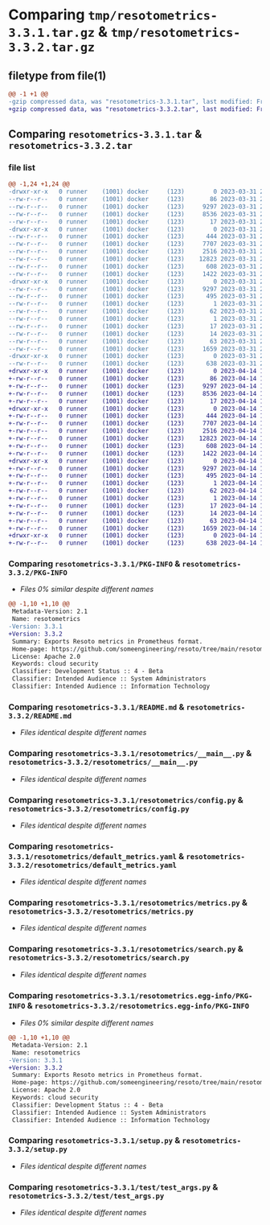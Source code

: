 # Comparing `tmp/resotometrics-3.3.1.tar.gz` & `tmp/resotometrics-3.3.2.tar.gz`

## filetype from file(1)

```diff
@@ -1 +1 @@
-gzip compressed data, was "resotometrics-3.3.1.tar", last modified: Fri Mar 31 23:52:54 2023, max compression
+gzip compressed data, was "resotometrics-3.3.2.tar", last modified: Fri Apr 14 16:12:07 2023, max compression
```

## Comparing `resotometrics-3.3.1.tar` & `resotometrics-3.3.2.tar`

### file list

```diff
@@ -1,24 +1,24 @@
-drwxr-xr-x   0 runner    (1001) docker     (123)        0 2023-03-31 23:52:54.256782 resotometrics-3.3.1/
--rw-r--r--   0 runner    (1001) docker     (123)       86 2023-03-31 23:51:12.000000 resotometrics-3.3.1/MANIFEST.in
--rw-r--r--   0 runner    (1001) docker     (123)     9297 2023-03-31 23:52:54.256782 resotometrics-3.3.1/PKG-INFO
--rw-r--r--   0 runner    (1001) docker     (123)     8536 2023-03-31 23:51:12.000000 resotometrics-3.3.1/README.md
--rw-r--r--   0 runner    (1001) docker     (123)       17 2023-03-31 23:51:12.000000 resotometrics-3.3.1/requirements.txt
-drwxr-xr-x   0 runner    (1001) docker     (123)        0 2023-03-31 23:52:54.256782 resotometrics-3.3.1/resotometrics/
--rw-r--r--   0 runner    (1001) docker     (123)      444 2023-03-31 23:51:12.000000 resotometrics-3.3.1/resotometrics/__init__.py
--rw-r--r--   0 runner    (1001) docker     (123)     7707 2023-03-31 23:51:12.000000 resotometrics-3.3.1/resotometrics/__main__.py
--rw-r--r--   0 runner    (1001) docker     (123)     2516 2023-03-31 23:51:12.000000 resotometrics-3.3.1/resotometrics/config.py
--rw-r--r--   0 runner    (1001) docker     (123)    12823 2023-03-31 23:51:12.000000 resotometrics-3.3.1/resotometrics/default_metrics.yaml
--rw-r--r--   0 runner    (1001) docker     (123)      608 2023-03-31 23:51:12.000000 resotometrics-3.3.1/resotometrics/metrics.py
--rw-r--r--   0 runner    (1001) docker     (123)     1422 2023-03-31 23:51:12.000000 resotometrics-3.3.1/resotometrics/search.py
-drwxr-xr-x   0 runner    (1001) docker     (123)        0 2023-03-31 23:52:54.256782 resotometrics-3.3.1/resotometrics.egg-info/
--rw-r--r--   0 runner    (1001) docker     (123)     9297 2023-03-31 23:52:54.000000 resotometrics-3.3.1/resotometrics.egg-info/PKG-INFO
--rw-r--r--   0 runner    (1001) docker     (123)      495 2023-03-31 23:52:54.000000 resotometrics-3.3.1/resotometrics.egg-info/SOURCES.txt
--rw-r--r--   0 runner    (1001) docker     (123)        1 2023-03-31 23:52:54.000000 resotometrics-3.3.1/resotometrics.egg-info/dependency_links.txt
--rw-r--r--   0 runner    (1001) docker     (123)       62 2023-03-31 23:52:54.000000 resotometrics-3.3.1/resotometrics.egg-info/entry_points.txt
--rw-r--r--   0 runner    (1001) docker     (123)        1 2023-03-31 23:52:54.000000 resotometrics-3.3.1/resotometrics.egg-info/not-zip-safe
--rw-r--r--   0 runner    (1001) docker     (123)       17 2023-03-31 23:52:54.000000 resotometrics-3.3.1/resotometrics.egg-info/requires.txt
--rw-r--r--   0 runner    (1001) docker     (123)       14 2023-03-31 23:52:54.000000 resotometrics-3.3.1/resotometrics.egg-info/top_level.txt
--rw-r--r--   0 runner    (1001) docker     (123)       63 2023-03-31 23:52:54.256782 resotometrics-3.3.1/setup.cfg
--rw-r--r--   0 runner    (1001) docker     (123)     1659 2023-03-31 23:51:12.000000 resotometrics-3.3.1/setup.py
-drwxr-xr-x   0 runner    (1001) docker     (123)        0 2023-03-31 23:52:54.256782 resotometrics-3.3.1/test/
--rw-r--r--   0 runner    (1001) docker     (123)      638 2023-03-31 23:51:12.000000 resotometrics-3.3.1/test/test_args.py
+drwxr-xr-x   0 runner    (1001) docker     (123)        0 2023-04-14 16:12:07.986926 resotometrics-3.3.2/
+-rw-r--r--   0 runner    (1001) docker     (123)       86 2023-04-14 16:10:26.000000 resotometrics-3.3.2/MANIFEST.in
+-rw-r--r--   0 runner    (1001) docker     (123)     9297 2023-04-14 16:12:07.986926 resotometrics-3.3.2/PKG-INFO
+-rw-r--r--   0 runner    (1001) docker     (123)     8536 2023-04-14 16:10:26.000000 resotometrics-3.3.2/README.md
+-rw-r--r--   0 runner    (1001) docker     (123)       17 2023-04-14 16:10:26.000000 resotometrics-3.3.2/requirements.txt
+drwxr-xr-x   0 runner    (1001) docker     (123)        0 2023-04-14 16:12:07.986926 resotometrics-3.3.2/resotometrics/
+-rw-r--r--   0 runner    (1001) docker     (123)      444 2023-04-14 16:10:26.000000 resotometrics-3.3.2/resotometrics/__init__.py
+-rw-r--r--   0 runner    (1001) docker     (123)     7707 2023-04-14 16:10:26.000000 resotometrics-3.3.2/resotometrics/__main__.py
+-rw-r--r--   0 runner    (1001) docker     (123)     2516 2023-04-14 16:10:26.000000 resotometrics-3.3.2/resotometrics/config.py
+-rw-r--r--   0 runner    (1001) docker     (123)    12823 2023-04-14 16:10:26.000000 resotometrics-3.3.2/resotometrics/default_metrics.yaml
+-rw-r--r--   0 runner    (1001) docker     (123)      608 2023-04-14 16:10:26.000000 resotometrics-3.3.2/resotometrics/metrics.py
+-rw-r--r--   0 runner    (1001) docker     (123)     1422 2023-04-14 16:10:26.000000 resotometrics-3.3.2/resotometrics/search.py
+drwxr-xr-x   0 runner    (1001) docker     (123)        0 2023-04-14 16:12:07.986926 resotometrics-3.3.2/resotometrics.egg-info/
+-rw-r--r--   0 runner    (1001) docker     (123)     9297 2023-04-14 16:12:07.000000 resotometrics-3.3.2/resotometrics.egg-info/PKG-INFO
+-rw-r--r--   0 runner    (1001) docker     (123)      495 2023-04-14 16:12:07.000000 resotometrics-3.3.2/resotometrics.egg-info/SOURCES.txt
+-rw-r--r--   0 runner    (1001) docker     (123)        1 2023-04-14 16:12:07.000000 resotometrics-3.3.2/resotometrics.egg-info/dependency_links.txt
+-rw-r--r--   0 runner    (1001) docker     (123)       62 2023-04-14 16:12:07.000000 resotometrics-3.3.2/resotometrics.egg-info/entry_points.txt
+-rw-r--r--   0 runner    (1001) docker     (123)        1 2023-04-14 16:12:07.000000 resotometrics-3.3.2/resotometrics.egg-info/not-zip-safe
+-rw-r--r--   0 runner    (1001) docker     (123)       17 2023-04-14 16:12:07.000000 resotometrics-3.3.2/resotometrics.egg-info/requires.txt
+-rw-r--r--   0 runner    (1001) docker     (123)       14 2023-04-14 16:12:07.000000 resotometrics-3.3.2/resotometrics.egg-info/top_level.txt
+-rw-r--r--   0 runner    (1001) docker     (123)       63 2023-04-14 16:12:07.986926 resotometrics-3.3.2/setup.cfg
+-rw-r--r--   0 runner    (1001) docker     (123)     1659 2023-04-14 16:10:26.000000 resotometrics-3.3.2/setup.py
+drwxr-xr-x   0 runner    (1001) docker     (123)        0 2023-04-14 16:12:07.986926 resotometrics-3.3.2/test/
+-rw-r--r--   0 runner    (1001) docker     (123)      638 2023-04-14 16:10:26.000000 resotometrics-3.3.2/test/test_args.py
```

### Comparing `resotometrics-3.3.1/PKG-INFO` & `resotometrics-3.3.2/PKG-INFO`

 * *Files 0% similar despite different names*

```diff
@@ -1,10 +1,10 @@
 Metadata-Version: 2.1
 Name: resotometrics
-Version: 3.3.1
+Version: 3.3.2
 Summary: Exports Resoto metrics in Prometheus format.
 Home-page: https://github.com/someengineering/resoto/tree/main/resotometrics
 License: Apache 2.0
 Keywords: cloud security
 Classifier: Development Status :: 4 - Beta
 Classifier: Intended Audience :: System Administrators
 Classifier: Intended Audience :: Information Technology
```

### Comparing `resotometrics-3.3.1/README.md` & `resotometrics-3.3.2/README.md`

 * *Files identical despite different names*

### Comparing `resotometrics-3.3.1/resotometrics/__main__.py` & `resotometrics-3.3.2/resotometrics/__main__.py`

 * *Files identical despite different names*

### Comparing `resotometrics-3.3.1/resotometrics/config.py` & `resotometrics-3.3.2/resotometrics/config.py`

 * *Files identical despite different names*

### Comparing `resotometrics-3.3.1/resotometrics/default_metrics.yaml` & `resotometrics-3.3.2/resotometrics/default_metrics.yaml`

 * *Files identical despite different names*

### Comparing `resotometrics-3.3.1/resotometrics/metrics.py` & `resotometrics-3.3.2/resotometrics/metrics.py`

 * *Files identical despite different names*

### Comparing `resotometrics-3.3.1/resotometrics/search.py` & `resotometrics-3.3.2/resotometrics/search.py`

 * *Files identical despite different names*

### Comparing `resotometrics-3.3.1/resotometrics.egg-info/PKG-INFO` & `resotometrics-3.3.2/resotometrics.egg-info/PKG-INFO`

 * *Files 0% similar despite different names*

```diff
@@ -1,10 +1,10 @@
 Metadata-Version: 2.1
 Name: resotometrics
-Version: 3.3.1
+Version: 3.3.2
 Summary: Exports Resoto metrics in Prometheus format.
 Home-page: https://github.com/someengineering/resoto/tree/main/resotometrics
 License: Apache 2.0
 Keywords: cloud security
 Classifier: Development Status :: 4 - Beta
 Classifier: Intended Audience :: System Administrators
 Classifier: Intended Audience :: Information Technology
```

### Comparing `resotometrics-3.3.1/setup.py` & `resotometrics-3.3.2/setup.py`

 * *Files identical despite different names*

### Comparing `resotometrics-3.3.1/test/test_args.py` & `resotometrics-3.3.2/test/test_args.py`

 * *Files identical despite different names*

